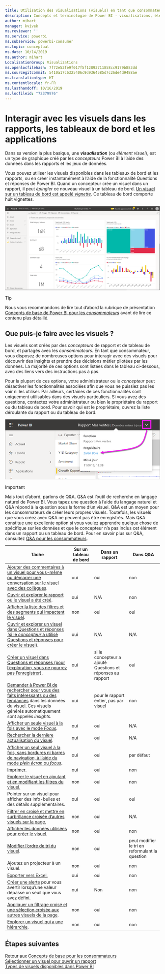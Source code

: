 ```yaml
---
title: Utilisation des visualisations (visuels) en tant que consommateur
description: Concepts et terminologie de Power BI - visualisations, éléments visuels. Qu’est-ce qu’une visualisation, un élément visuel Power BI.
author: mihart
manager: kvivek
ms.reviewer: ''
ms.service: powerbi
ms.subservice: powerbi-consumer
ms.topic: conceptual
ms.date: 10/14/2019
ms.author: mihart
LocalizationGroup: Visualizations
ms.openlocfilehash: 7f72e53fe9f017f5f12893711858cc9179b883dd
ms.sourcegitcommit: 5410a17c6325406c9d9364585d7c26de4d9488ae
ms.translationtype: HT
ms.contentlocale: fr-FR
ms.lasthandoff: 10/16/2019
ms.locfileid: "72379976"
---
```

# <a name="interact-with-visuals-in-reports-dashboards-and-apps"></a>Interagir avec les visuels dans les rapports, les tableaux de bord et les applications

Dans sa version la plus basique, une ***visualisation*** (ou *élément visuel*), est un type de graphique créé par les *concepteurs* Power BI à l’aide des données dans les rapports et les jeux de données. 

Vous pouvez utiliser les visuels disponibles dans les tableaux de bord et les rapports, ou en créer instantanément à l’aide de la fonctionnalité Questions et réponses de Power BI. Quand un concepteur crée un visuel dans un rapport, il peut *épingler* ce nouveau visuel à un tableau de bord. [Un visuel sur un tableau de bord est appelé *vignette*](end-user-tiles.md). Ce tableau de bord comporte huit vignettes. 

![Tableau de bord avec des vignettes](media/end-user-visualizations/power-bi-dashboard.png)

> [!TIP]
> Nous vous recommandons de lire tout d’abord la rubrique de présentation [Concepts de base de Power BI pour les *consommateurs*](end-user-basic-concepts.md) avant de lire ce contenu plus détaillé.

## <a name="what-can-i-do-with-visuals"></a>Que puis-je faire avec les visuels ?

Les visuels sont créés par des *concepteurs* de rapport et de tableau de bord, et partagés avec les *consommateurs*. En tant que consommateur, vous disposez de nombreuses options pour interagir avec des visuels pour découvrir des insights et prendre des décisions métier pilotées par les données. La majorité de ces options sont listées dans le tableau ci-dessous, avec des liens vers des instructions pas à pas.

Pour la plupart de ces options, votre administrateur ou le *concepteur* peut désactiver les fonctionnalités associées afin que vous ne puissiez pas les voir ni les utiliser. Par ailleurs, certaines de ces fonctionnalités sont uniquement utilisables dans des visuels particuliers.  Si vous avez des questions, contactez votre administrateur ou bien le propriétaire du rapport ou du tableau de bord. Pour savoir qui est le propriétaire, ouvrez la liste déroulante du rapport ou du tableau de bord. 

![Liste déroulante du titre indiquant le propriétaire](media/end-user-visualizations/power-bi-owner.png)


> [!IMPORTANT]
> Mais tout d’abord, parlons de Q&A. Q&A est l’outil de recherche en langage naturel de Power BI. Vous tapez une question à l’aide du langage naturel et Q&A répond à la question sous la forme d’un visuel. Q&A est un moyen pour les consommateurs de créer leurs propres visuels. Toutefois, les visuels que vous créez avec Q&A ne peuvent pas être enregistrés. Mais Q&A constitue une excellente option si vous voulez apprendre quelque chose de spécifique sur les données et que le concepteur n’a pas inclus cet élément dans un rapport ou un tableau de bord. Pour en savoir plus sur Q&A, consultez [Q&A pour les consommateurs](end-user-q-and-a.md).



|Tâche  |Sur un tableau de bord  |Dans un rapport  | Dans Q&A
|---------|---------|---------|--------|
|[Ajouter des commentaires à un visuel pour vous-même ou démarrer une conversation sur le visuel avec des collègues](end-user-comment.md).     |  oui       |   oui      |  non  |
|[Ouvrir et explorer le rapport où le visuel a été créé](end-user-tiles.md).     |    oui     |   N/A      |  non |
|[Afficher la liste des filtres et des segments qui impactent le visuel](end-user-report-filter.md).     |    non     |   oui      |  oui |
|[Ouvrir et explorer un visuel dans Questions et réponses (si le *concepteur* a utilisé Questions et réponses pour créer le visuel)](end-user-q-and-a.md).     |   oui      |   N/A      |  N/A  |
|[Créer un visuel dans Questions et réponses (pour l’exploration, vous ne pourrez pas l’enregistrer)](end-user-q-and-a.md).     |   oui      |   si le concepteur a ajouté Questions et réponses au rapport      |  oui  |
|[Demander à Power BI de rechercher pour vous des faits intéressants ou des tendances](end-user-insights.md) dans les données du visuel.  Ces visuels générés automatiquement sont appelés *insights*.     |    oui     |  pour le rapport entier, pas par visuel       | non   |
|[Afficher un seule visuel à la fois avec le mode *Focus*](end-user-focus.md).     | oui        |   oui      | N/A  |
|[Rechercher la dernière actualisation du visuel](end-user-fresh.md).     |  oui       |    oui     | N/A  |
|[Afficher un seul visuel à la fois, sans bordures ni barres de navigation, à l’aide du mode *plein écran* ou *focus*](end-user-focus.md).     |   oui      |  oui       | par défaut  |
|[Imprimer](end-user-print.md).     |  oui       |   oui      | non  |
|[Explorer le visuel en ajoutant et en modifiant les filtres du visuel.](end-user-report-filter.md)     |    non     |   oui      | non  |
|Pointer sur un visuel pour afficher des info-bulles et des détails supplémentaires.     |    oui     |   oui      | oui  |
|[Filtrer en croisé et mettre en surbrillance croisée d’autres visuels sur la page.](end-user-interactions.md)    |   non      |   oui      | N/A  |
|[Afficher les données utilisées pour créer le visuel](end-user-show-data.md).     |  non       |   oui      | non  |
| [Modifier l’ordre de tri du visuel](end-user-change-sort.md). | non  | oui  | peut modifier le tri en reformulant la question  |
| Ajoutez un projecteur à un visuel. | non  | oui  |  non |
| [Exporter vers Excel.](end-user-export.md) | oui | oui | non|
| [Créer une alerte](end-user-alerts.md) pour vous avertir lorsqu’une valeur dépasse un seuil que vous avez défini.  | oui  | Non  | non |
| [Appliquer un filtrage croisé et une sélection croisée aux autres visuels de la page](end-user-report-filter.md).  | non      | oui  | non  |
| [Explorer un visuel qui a une hiérarchie](end-user-drill.md).  | non  | oui   | non |

## <a name="next-steps"></a>Étapes suivantes
Retour aux [Concepts de base pour les consommateurs](end-user-basic-concepts.md)    
[Sélectionner un visuel pour ouvrir un rapport](end-user-report-open.md)    
[Types de visuels disponibles dans Power BI](end-user-visual-type.md)